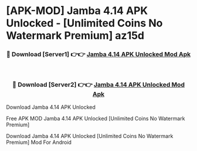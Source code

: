 # [APK-MOD] Jamba 4.14 APK Unlocked - [Unlimited Coins No Watermark Premium] az15d



<div align="center">
<h3>🔴 Download [Server1] 👉👉 <a href="https://momento.my/?title=Jamba_4.14_APK_Unlocked">Jamba 4.14 APK Unlocked Mod Apk</a></h3><br>

<h3>🔴 Download [Server2] 👉👉 <a href="https://momento.my/?title=Jamba_4.14_APK_Unlocked">Jamba 4.14 APK Unlocked Mod Apk</a></h3>
</div>



Download Jamba 4.14 APK Unlocked 

Free APK MOD Jamba 4.14 APK Unlocked [Unlimited Coins No Watermark Premium]

Download Jamba 4.14 APK Unlocked [Unlimited Coins No Watermark Premium] Mod For Android
